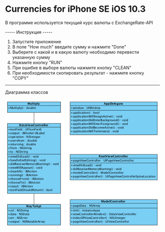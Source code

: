 # Currencies for iPhone SE iOS 10.3
В программе используется текущий курс валюты c ExchangeRate-API

----- Инструкция -----
1. Запустите приложение
2. В поле "How much" введите сумму и нажмите "Done"
3. Выберите с какой и в какую валюту необходимо перевести указанную сумму
4. Нажмите кнопку "RUN"
5. При ошибке в выборе валюты нажмите кнопку "CLEAN"
6. При необходимости скопировать результат - нажмите кнопку "COPY"
----------------------

Диаграмма классов

![alt text](https://github.com/IgorAnatolyevich/Currencies/blob/master/CD_Currencies.png)
